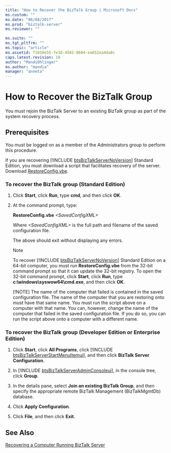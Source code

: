 ```yaml
---
title: "How to Recover the BizTalk Group | Microsoft Docs"
ms.custom: ""
ms.date: "06/08/2017"
ms.prod: "biztalk-server"
ms.reviewer: ""

ms.suite: ""
ms.tgt_pltfrm: ""
ms.topic: "article"
ms.assetid: f1010e55-7e3d-4565-8604-ea652ea4da8c
caps.latest.revision: 18
author: "MandiOhlinger"
ms.author: "mandia"
manager: "anneta"
---
```

# How to Recover the BizTalk Group
You must rejoin the BizTalk Server to an existing BizTalk group as part of the system recovery process.  
  
## Prerequisites  
 You must be logged on as a member of the Administrators group to perform this procedure.  
  
 If you are recovering [!INCLUDE [btsBizTalkServerNoVersion](../includes/btsbiztalkservernoversion-md.md)] Standard Edition, you must download a script that facilitates recovery of the server. Download [RestoreConfig.vbe](http://go.microsoft.com/fwlink/?LinkID=195799).  
  
### To recover the BizTalk group (Standard Edition)  
  
1. Click **Start**, click **Run**, type **cmd**, and then click **OK**.  
  
2. At the command prompt, type:  
  
    **RestoreConfig.vbe**  *\<SavedConfigXML\>*  
  
    Where *\<SavedConfigXML\>* is the full path and filename of the saved configuration file.  
  
    The above should exit without displaying any errors.  
  
   > [!NOTE]
   >  To recover [!INCLUDE [btsBizTalkServerNoVersion](../includes/btsbiztalkservernoversion-md.md)] Standard Edition on a 64-bit computer, you must run <strong>RestoreConfig.vbe</strong> from the 32-bit command prompt so that it can update the 32-bit registry. To open the 32-bit command prompt, click <strong>Start</strong>, click <strong>Run</strong>, type <strong>c:\windows\syswow64\cmd.exe</strong>, and then click <strong>OK</strong>.  
   > 
   > [!NOTE]
   >  The name of the computer that failed is contained in the saved configuration file. The name of the computer that you are restoring onto must have that same name. You must run the script above on a computer with that name. You can, however, change the name of the computer that failed in the saved configuration file. If you do so, you can run the script above onto a computer with a different name.  
  
### To recover the BizTalk group (Developer Edition or Enterprise Edition)  
  
1. Click <strong>Start</strong>, click <strong>All Programs</strong>, click [!INCLUDE [btsBizTalkServerStartMenuItemui](../includes/btsbiztalkserverstartmenuitemui-md.md)], and then click <strong>BizTalk Server Configuration</strong>.  
  
2. In [!INCLUDE [btsBizTalkServerAdminConsoleui](../includes/btsbiztalkserveradminconsoleui-md.md)], in the console tree, click <strong>Group</strong>.  
  
3. In the details pane, select **Join an existing BizTalk Group**, and then specify the appropriate remote BizTalk Management (BizTalkMgmtDb) database.  
  
4. Click **Apply Configuration**.  
  
5. Click **File**, and then click **Exit**.  
  
## See Also  
 [Recovering a Computer Running BizTalk Server](../core/recovering-a-computer-running-biztalk-server.md)